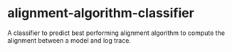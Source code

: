 # alignment-algorithm-classifier
A classifier to predict best performing alignment algorithm to compute the alignment between a model and log trace.
